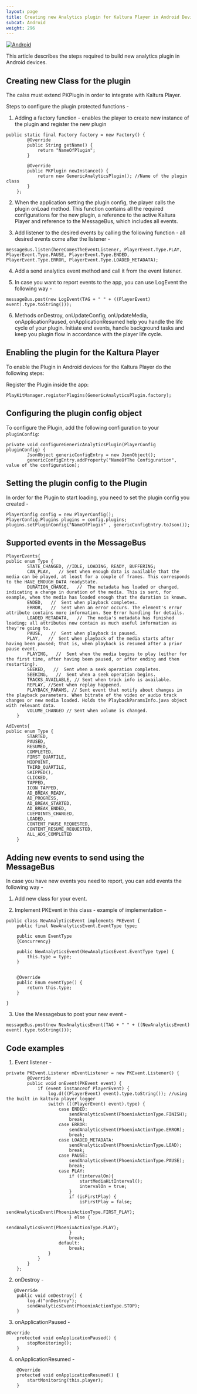 ```yaml
---
layout: page
title: Creating new Analytics plugin for Kaltura Player in Android Devices
subcat: Android
weight: 296
---
```


[![Android](https://img.shields.io/badge/Android-Supported-green.svg)](https://github.com/kaltura/player-sdk-native-ios)


This article describes the steps required to build new analytics plugin in Android devices.

## Creating new Class for the plugin

The calss must extend PKPlugin in order to integrate with Kaltura Player.

Steps to configure the plugin protected functions - 

1. Adding a factory function - enables the player to create new instance of the plugin and register the new plugin
```
public static final Factory factory = new Factory() {
        @Override
        public String getName() {
            return "NameOfPlugin";
        }

        @Override
        public PKPlugin newInstance() {
            return new GenericAnalyticsPlugin(); //Name of the plugin class
        }
    };
```
2. When the application setting the plugin config, the player calls the plugin onLoad method.
This function contains all the required configurations for the new plugin, a reference to the active Kaltura Player
and reference to the MessageBus, which includes all events.

3. Add listener to the desired events by calling the following function - all desired events come after the listener -  
```
messageBus.listen(hereComesTheEventListener, PlayerEvent.Type.PLAY, PlayerEvent.Type.PAUSE, PlayerEvent.Type.ENDED, PlayerEvent.Type.ERROR, PlayerEvent.Type.LOADED_METADATA);
```

4. Add a send analytics event method and call it from the event listener.

5. In case you want to report events to the app, you can use LogEvent the
following way - 
```
messageBus.post(new LogEvent(TAG + " " + ((PlayerEvent) event).type.toString()));
```

6. Methods onDestroy, onUpdateConfig, onUpdateMedia, onApplicationPaused, onApplicationResumed
help you handle the life cycle of your plugin. Initiate end events, handle background tasks
and keep you plugin flow in accordance with the player life cycle.


## Enabling the plugin for the Kaltura Player  

To enable the Plugin in Android devices for the Kaltura Player do the following steps:

Register the Plugin inside the app:

```
PlayKitManager.registerPlugins(GenericAnalyticsPlugin.factory);
```

## Configuring the plugin config object  

To configure the Plugin, add the following configuration to your `pluginConfig`:

```
private void configureGenericAnalyticsPlugin(PlayerConfig pluginConfig) {
        JsonObject genericConfigEntry = new JsonObject();
        genericConfigEntry.addProperty("NameOfThe Configuration", value of the configuration);
```

## Setting the plugin config to the Plugin

In order for the Plugin to start loading, you need to set
the plugin config you created -

```
PlayerConfig config = new PlayerConfig();
PlayerConfig.Plugins plugins = config.plugins;
plugins.setPluginConfig("NameOfPlugin" , genericConfigEntry.toJson()); 
```

## Supported events in the MessageBus
```
PlayerEvents{
public enum Type {
        STATE_CHANGED, //IDLE, LOADING, READY, BUFFERING;
        CAN_PLAY,   // Sent when enough data is available that the media can be played, at least for a couple of frames. This corresponds to the HAVE_ENOUGH_DATA readyState.
        DURATION_CHANGE,   //  The metadata has loaded or changed, indicating a change in duration of the media. This is sent, for example, when the media has loaded enough that the duration is known.
        ENDED,   //  Sent when playback completes.
        ERROR,   //  Sent when an error occurs. The element's error attribute contains more information. See Error handling for details.
        LOADED_METADATA,   //  The media's metadata has finished loading; all attributes now contain as much useful information as they're going to.
        PAUSE,   //  Sent when playback is paused.
        PLAY,   //  Sent when playback of the media starts after having been paused; that is, when playback is resumed after a prior pause event.
        PLAYING,   //  Sent when the media begins to play (either for the first time, after having been paused, or after ending and then restarting).
        SEEKED,   //  Sent when a seek operation completes.
        SEEKING,   //  Sent when a seek operation begins.
        TRACKS_AVAILABLE, // Sent when track info is available.
        REPLAY, //Sent when replay happened.
        PLAYBACK_PARAMS, // Sent event that notify about changes in the playback parameters. When bitrate of the video or audio track changes or new media loaded. Holds the PlaybackParamsInfo.java object with relevant data.
        VOLUME_CHANGED // Sent when volume is changed.
    }
```
```
AdEvents{
public enum Type {
        STARTED,
        PAUSED,
        RESUMED,
        COMPLETED,
        FIRST_QUARTILE,
        MIDPOINT,
        THIRD_QUARTILE,
        SKIPPED(),
        CLICKED,
        TAPPED,
        ICON_TAPPED,
        AD_BREAK_READY,
        AD_PROGRESS,
        AD_BREAK_STARTED,
        AD_BREAK_ENDED,
        CUEPOINTS_CHANGED,
        LOADED,
        CONTENT_PAUSE_REQUESTED,
        CONTENT_RESUME_REQUESTED,
        ALL_ADS_COMPLETED
    }
```

## Adding new events to send using the MessageBus
In case you have new events you need to report, you 
can add events the following way - 

1. Add new class for your event.

2. Implement PKEvent in this class - 
example of implementation - 
```
public class NewAnalyticsEvent implements PKEvent {
    public final NewAnalyticsEvent.EventType type;

    public enum EventType
    {Concurrency}

    public NewAnalyticsEvent(NewAnalyticsEvent.EventType type) {
        this.type = type;
    }


    @Override
    public Enum eventType() {
        return this.type;
    }

}
```

3. Use the Messagebus to post your new event - 
```
messageBus.post(new NewAnalyticsEvent(TAG + " " + ((NewAnalyticsEvent) event).type.toString()));
```

## Code examples

1. Event listener - 
```
private PKEvent.Listener mEventListener = new PKEvent.Listener() {
        @Override
        public void onEvent(PKEvent event) {
            if (event instanceof PlayerEvent) {
                log.d(((PlayerEvent) event).type.toString()); //using the built in kaltura player logger
                switch (((PlayerEvent) event).type) {
                    case ENDED:
                        sendAnalyticsEvent(PhoenixActionType.FINISH);
                        break;
                    case ERROR:
                        sendAnalyticsEvent(PhoenixActionType.ERROR);
                        break;
                    case LOADED_METADATA:
                        sendAnalyticsEvent(PhoenixActionType.LOAD);
                        break;
                    case PAUSE:
                        sendAnalyticsEvent(PhoenixActionType.PAUSE);
                        break;
                    case PLAY:
                        if (!intervalOn){
                            startMediaHitInterval();
                            intervalOn = true;
                        }
                        if (isFirstPlay) {
                            isFirstPlay = false;
                            sendAnalyticsEvent(PhoenixActionType.FIRST_PLAY);
                        } else {
                            sendAnalyticsEvent(PhoenixActionType.PLAY);
                        }
                        break;
                    default:
                        break;
                }
            }
        }
    };
```

2. onDestroy - 
```
   @Override
    public void onDestroy() {
        log.d("onDestroy");
        sendAnalyticsEvent(PhoenixActionType.STOP);
    }
```

3. onApplicationPaused - 
```
@Override
    protected void onApplicationPaused() {
        stopMonitoring();
    }
```

4. onApplicationResumed - 
```
    @Override
    protected void onApplicationResumed() {
        startMonitoring(this.player);
    }
```

